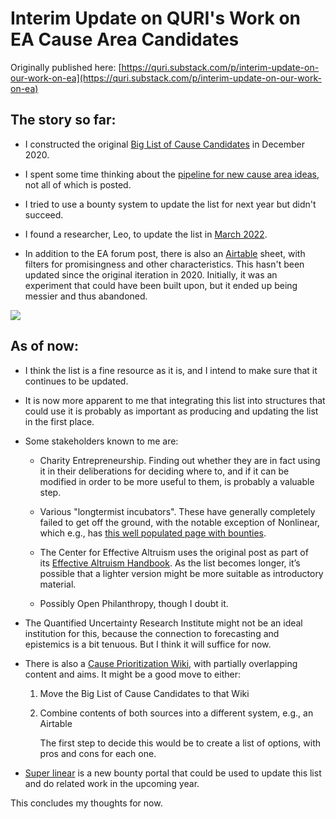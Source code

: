 Interim Update on QURI's Work on EA Cause Area Candidates
======================================================

Originally published here: [https://quri.substack.com/p/interim-update-on-our-work-on-ea](https://quri.substack.com/p/interim-update-on-our-work-on-ea)

## The story so far:

- I constructed the original [Big List of Cause Candidates](https://forum.effectivealtruism.org/posts/SCqRu6shoa8ySvRAa/big-list-of-cause-candidates) in December 2020.
    
- I spent some time thinking about the [pipeline for new cause area ideas](https://forum.effectivealtruism.org/posts/iRA4Dd2bfX9nukSo3/a-funnel-for-cause-candidates), not all of which is posted.
    
- I tried to use a bounty system to update the list for next year but didn't succeed.
    
- I found a researcher, Leo, to update the list in [March 2022](https://forum.effectivealtruism.org/posts/DBhuERvKRgGpLiK6T/big-list-of-cause-candidates-january-2021-march-2022-update).
    
- In addition to the EA forum post, there is also an [Airtable](https://airtable.com/shrndjfwgDrv9eiYK) sheet, with filters for promisingness and other characteristics. This hasn't been updated since the original iteration in 2020. Initially, it was an experiment that could have been built upon, but it ended up being messier and thus abandoned.
    

![](https://i.imgur.com/ne6D4Ps.png)

## As of now:

- I think the list is a fine resource as it is, and I intend to make sure that it continues to be updated.
    
- It is now more apparent to me that integrating this list into structures that could use it is probably as important as producing and updating the list in the first place.
    
- Some stakeholders known to me are:
    
    - Charity Entrepreneurship. Finding out whether they are in fact using it in their deliberations for deciding where to, and if it can be modified in order to be more useful to them, is probably a valuable step.
        
    - Various "longtermist incubators". These have generally completely failed to get off the ground, with the notable exception of Nonlinear, which e.g., has [this well populated page with bounties](https://www.super-linear.org/).
        
    - The Center for Effective Altruism uses the original post as part of its [Effective Altruism Handbook](https://forum.effectivealtruism.org/handbook#32FKXByGNgHLPaHnj). As the list becomes longer, it’s possible that a lighter version might be more suitable as introductory material.
        
    - Possibly Open Philanthropy, though I doubt it.
        
- The Quantified Uncertainty Research Institute might not be an ideal institution for this, because the connection to forecasting and epistemics is a bit tenuous. But I think it will suffice for now.
    
- There is also a [Cause Prioritization Wiki](https://causeprioritization.org/), with partially overlapping content and aims. It might be a good move to either:
    
    1.  Move the Big List of Cause Candidates to that Wiki
        
    2.  Combine contents of both sources into a different system, e.g., an Airtable
        
        The first step to decide this would be to create a list of options, with pros and cons for each one.
        
- [Super linear](https://www.super-linear.org/) is a new bounty portal that could be used to update this list and do related work in the upcoming year.
    

This concludes my thoughts for now.
